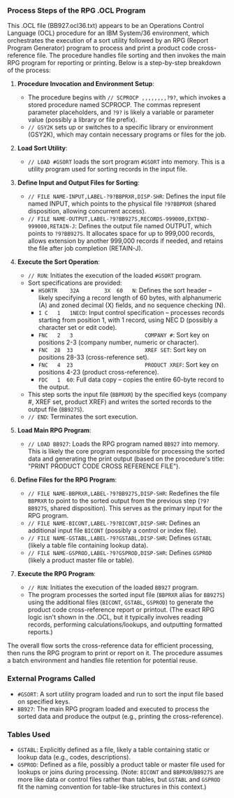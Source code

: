 ### Process Steps of the RPG .OCL Program

This .OCL file (BB927.ocl36.txt) appears to be an Operations Control Language (OCL) procedure for an IBM System/36 environment, which orchestrates the execution of a sort utility followed by an RPG (Report Program Generator) program to process and print a product code cross-reference file. The procedure handles file sorting and then invokes the main RPG program for reporting or printing. Below is a step-by-step breakdown of the process:

1. **Procedure Invocation and Environment Setup**:
   - The procedure begins with `// SCPROCP ,,,,,,,,?9?`, which invokes a stored procedure named SCPROCP. The commas represent parameter placeholders, and `?9?` is likely a variable or parameter value (possibly a library or file prefix).
   - `// GSY2K` sets up or switches to a specific library or environment (GSY2K), which may contain necessary programs or files for the job.

2. **Load Sort Utility**:
   - `// LOAD #GSORT` loads the sort program `#GSORT` into memory. This is a utility program used for sorting records in the input file.

3. **Define Input and Output Files for Sorting**:
   - `// FILE NAME-INPUT,LABEL-?9?BBPRXR,DISP-SHR`: Defines the input file named INPUT, which points to the physical file `?9?BBPRXR` (shared disposition, allowing concurrent access).
   - `// FILE NAME-OUTPUT,LABEL-?9?BB927S,RECORDS-999000,EXTEND-999000,RETAIN-J`: Defines the output file named OUTPUT, which points to `?9?BB927S`. It allocates space for up to 999,000 records, allows extension by another 999,000 records if needed, and retains the file after job completion (RETAIN-J).

4. **Execute the Sort Operation**:
   - `// RUN`: Initiates the execution of the loaded `#GSORT` program.
   - Sort specifications are provided:
     - `HSORTR    32A        3X  60   N`: Defines the sort header – likely specifying a record length of 60 bytes, with alphanumeric (A) and zoned decimal (X) fields, and no sequence checking (N).
     - `I C   1   1NECD`: Input control specification – processes records starting from position 1, with 1 record, using NEC D (possibly a character set or edit code).
     - `FNC   2   3                       COMPANY #`: Sort key on positions 2-3 (company number, numeric or character).
     - `FNC  28  33                       XREF SET`: Sort key on positions 28-33 (cross-reference set).
     - `FNC   4  23                       PRODUCT XREF`: Sort key on positions 4-23 (product cross-reference).
     - `FDC   1  60`: Full data copy – copies the entire 60-byte record to the output.
   - This step sorts the input file (`BBPRXR`) by the specified keys (company #, XREF set, product XREF) and writes the sorted records to the output file (`BB927S`).
   - `// END`: Terminates the sort execution.

5. **Load Main RPG Program**:
   - `// LOAD BB927`: Loads the RPG program named `BB927` into memory. This is likely the core program responsible for processing the sorted data and generating the print output (based on the procedure's title: "PRINT PRODUCT CODE CROSS REFERENCE FILE").

6. **Define Files for the RPG Program**:
   - `// FILE NAME-BBPRXR,LABEL-?9?BB927S,DISP-SHR`: Redefines the file `BBPRXR` to point to the sorted output from the previous step (`?9?BB927S`, shared disposition). This serves as the primary input for the RPG program.
   - `// FILE NAME-BICONT,LABEL-?9?BICONT,DISP-SHR`: Defines an additional input file `BICONT` (possibly a control or index file).
   - `// FILE NAME-GSTABL,LABEL-?9?GSTABL,DISP-SHR`: Defines `GSTABL` (likely a table file containing lookup data).
   - `// FILE NAME-GSPROD,LABEL-?9?GSPROD,DISP-SHR`: Defines `GSPROD` (likely a product master file or table).

7. **Execute the RPG Program**:
   - `// RUN`: Initiates the execution of the loaded `BB927` program.
   - The program processes the sorted input file (`BBPRXR` alias for `BB927S`) using the additional files (`BICONT`, `GSTABL`, `GSPROD`) to generate the product code cross-reference report or printout. (The exact RPG logic isn't shown in the .OCL, but it typically involves reading records, performing calculations/lookups, and outputting formatted reports.)

The overall flow sorts the cross-reference data for efficient processing, then runs the RPG program to print or report on it. The procedure assumes a batch environment and handles file retention for potential reuse.

### External Programs Called
- `#GSORT`: A sort utility program loaded and run to sort the input file based on specified keys.
- `BB927`: The main RPG program loaded and executed to process the sorted data and produce the output (e.g., printing the cross-reference).

### Tables Used
- `GSTABL`: Explicitly defined as a file, likely a table containing static or lookup data (e.g., codes, descriptions).
- `GSPROD`: Defined as a file, possibly a product table or master file used for lookups or joins during processing.
(Note: `BICONT` and `BBPRXR`/`BB927S` are more like data or control files rather than tables, but `GSTABL` and `GSPROD` fit the naming convention for table-like structures in this context.)